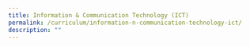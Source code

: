 ```yaml
---
title: Information & Communication Technology (ICT)
permalink: /curriculum/information-n-communication-technology-ict/
description: ""
---
```

